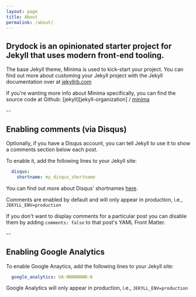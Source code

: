 ```yaml
---
layout: page
title: About
permalink: /about/
---
```


## Drydock is an opinionated starter project for Jekyll that uses modern front-end tooling.
The base Jekyll theme, Minima is used to kick-start your project. You can find out more about customing your Jekyll project with the Jekyll documentation over at [jekyllrb.com](https://jekyllrb.com/)

If you're wanting more info about Minima specifically, you can find the source code at Github: 
[jekyll][jekyll-organization] /
[minima](https://github.com/jekyll/minima)


--

## Enabling comments (via Disqus)

Optionally, if you have a Disqus account, you can tell Jekyll to use it to show a comments section below each post.

To enable it, add the following lines to your Jekyll site:

```yaml
  disqus:
    shortname: my_disqus_shortname
```

You can find out more about Disqus' shortnames [here](https://help.disqus.com/customer/portal/articles/466208).

Comments are enabled by default and will only appear in production, i.e., `JEKYLL_ENV=production`

If you don't want to display comments for a particular post you can disable them by adding `comments: false` to that post's YAML Front Matter.

--

## Enabling Google Analytics

To enable Google Anaytics, add the following lines to your Jekyll site:

```yaml
  google_analytics: UA-NNNNNNNN-N
```

Google Analytics will only appear in production, i.e., `JEKYLL_ENV=production`
